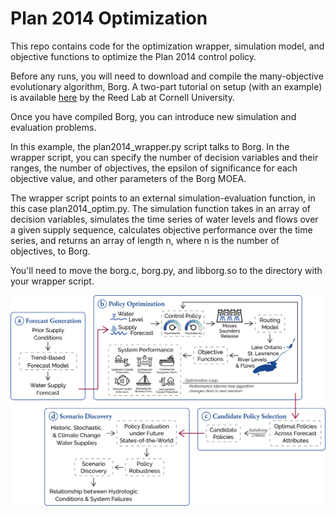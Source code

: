 # Plan 2014 Optimization

This repo contains code for the optimization wrapper, simulation model, and objective functions to optimize the Plan 2014 control policy.

Before any runs, you will need to download and compile the many-objective evolutionary algorithm, Borg. A two-part tutorial on setup (with an example) is available [here](https://waterprogramming.wordpress.com/2015/06/25/basic-borg-moea-use-for-the-truly-newbies-part-12/) by the Reed Lab at Cornell University.

Once you have compiled Borg, you can introduce new simulation and evaluation problems.

In this example, the plan2014_wrapper.py script talks to Borg. In the wrapper script, you can specify the number of decision variables and their ranges, the number of objectives, the epsilon of significance for each objective value, and other parameters of the Borg MOEA.

The wrapper script points to an external simulation-evaluation function, in this case plan2014_optim.py. The simulation function takes in an array of decision variables, simulates the time series of water levels and flows over a given supply sequence, calculates objective performance over the time series, and returns an array of length n, where n is the number of objectives, to Borg.

You'll need to move the borg.c, borg.py, and libborg.so to the directory with your wrapper script.

![workflow](resources/workflow.png)
